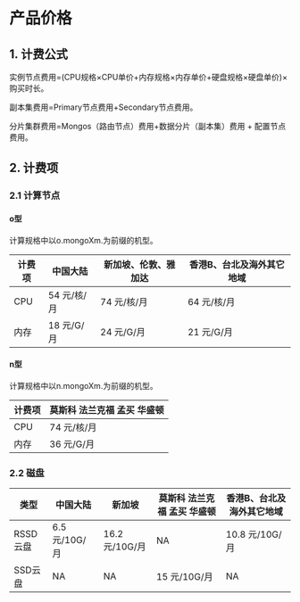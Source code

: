 # 产品价格

## 1. 计费公式

实例节点费用=(CPU规格×CPU单价+内存规格×内存单价+硬盘规格×硬盘单价)×购买时长。

副本集费用=Primary节点费用+Secondary节点费用。

分片集群费用=Mongos（路由节点）费用+数据分片（副本集）费用 + 配置节点费用。

## 2. 计费项

### 2.1 计算节点

#### o型 

计算规格中以o.mongoXm.为前缀的机型。

| 计费项    | 中国大陆 |  新加坡、伦敦、雅加达 | 香港B、台北及海外其它地域 |
| ------- | --------- | --------- | --------- | 
| CPU     | 54 元/核/月  | 74 元/核/月   | 64 元/核/月   | 
| 内存     | 18 元/G/月   | 24 元/G/月   |21 元/G/月    | 


#### n型

计算规格中以n.mongoXm.为前缀的机型。

| 计费项    | 莫斯科 法兰克福 孟买 华盛顿 |
| ------- | ---------  | 
| CPU     |  74 元/核/月 | 
| 内存     |  36 元/G/月  | 


### 2.2 磁盘

| 类型    | 中国大陆 |  新加坡 | 莫斯科 法兰克福 孟买 华盛顿 |香港B、台北及海外其它地域 |
| ------- | --------- |  --------- | --------- | --------- | 
| RSSD云盘 | 6.5 元/10G/月 | 16.2 元/10G/月 | NA |10.8 元/10G/月   | 
| SSD云盘  | NA   | NA | 15 元/10G/月 | NA   | 




